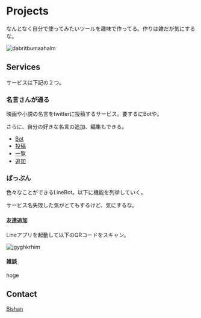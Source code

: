 # Projects
なんとなく自分で使ってみたいツールを趣味で作ってる。作りは雑だが気にするな。

![dabritbumaahalm](https://user-images.githubusercontent.com/34331230/45134105-bc4a4580-b1d3-11e8-8c81-9f535de68397.jpg)


## Services

サービスは下記の２つ。

### 名言さんが通る
映画や小説の名言をtwitterに投稿するサービス。要するにBotや。

さらに、自分の好きな名言の追加、編集もできる。

- [Bot](https://twitter.com/meigensanBot)
- [投稿](https://pappen.herokuapp.com/)
- [一覧](https://pappen.herokuapp.com/maxims/new)
- [追加](https://pappen.herokuapp.com/maxims)

### ぱっぷん
色々なことができるLineBot。以下に機能を列挙していく。

サービス名失敗した気がとてもするけど、気にするな。

#### 友達追加
Lineアプリを起動して以下のQRコードをスキャン。

![jgyghkrhim](https://user-images.githubusercontent.com/34331230/45133814-3679ca80-b1d2-11e8-8766-d8d4b77ddf6d.png)

#### 雑談
hoge



## Contact
[Bishan](mailto:belion.freee@gmail.com?subject=問い合わせ&body=以下に要件を記載します。)
